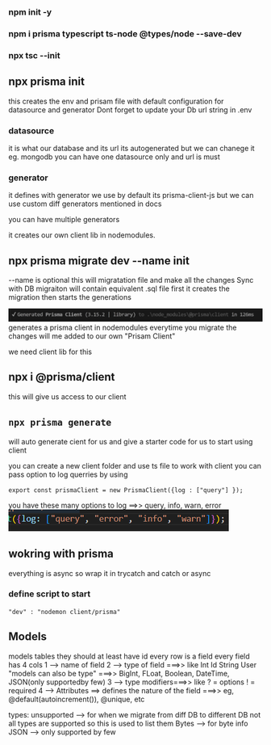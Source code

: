 ### npm init -y

### npm i prisma typescript ts-node @types/node --save-dev

### npx tsc --init

## npx prisma init

this creates the env and prisam file with default configuration for datasource
and generator Dont forget to update your Db url string in .env

### datasource

it is what our database and its url its autogenerated but we can chanege it eg.
mongodb
you can have one datasource only and url is must


### generator

it defines with generator we use by default its prisma-client-js but we can use
custom diff generators mentioned in docs

you can have multiple generators

it creates our own client lib in nodemodules.

## npx prisma migrate dev --name init

--name is optional this will migratation file and make all the changes Sync with
DB migraiton will contain equivalent .sql file first it creates the migration
then starts the generations

![Prisma client](image.png) generates a prisma client in nodemodules everytime
you migrate the changes will me added to our own "Prisam Client"

we need client lib for this

## npx i @prisma/client

this will give us access to our client

## `npx prisma generate`

will auto generate cient for us and give a starter code for us to start using
client

you can create a new client folder and use ts file to work with client you can
pass option to log querries by using

```
export const prismaClient = new PrismaClient({log : ["query"] });
```

you have these many options to log ==>> query, info, warn, error
![prima client logging options](image-1.png)


## wokring with prisma
everything is async so wrap it in trycatch and catch or async

### define script to start
```nodejs
"dev" : "nodemon client/prisma"
```


## Models
models tables
they should at least have id 
every row is a field
every field has 4 cols
1 --> name of field 
2 --> type of field ===>> like Int Id String User     "models can also be type" ===>> BigInt, FLoat, Boolean, DateTime, JSON(only supportedby few)
3 --> type modifiers===>> like ? = options ! = required
4 --> Attributes ==> defines the nature of the field ===>> eg, @default(autoincrement()), @unique, etc


types:
unsupported    --> for when we migrate from diff DB to different DB not all types are supported so this is used to list them
Bytes          --> for byte info
JSON           --> only supported by few